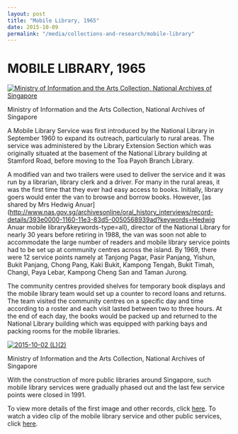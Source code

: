 ```yaml
---
layout: post
title: "Mobile Library, 1965"
date: 2015-10-09
permalink: "/media/collections-and-research/mobile-library"
---
```




# MOBILE LIBRARY, 1965

[![Ministry of Information and the Arts Collection, National Archives of Singapore](http://www.nas.gov.sg/blogs/archivistpick/wp-content/uploads/2015/09/2015-10-02-L.jpg)](http://www.nas.gov.sg/archivesonline/photographs/record-details/c3e05914-1161-11e3-83d5-0050568939ad)

Ministry of Information and the Arts Collection, National Archives of Singapore

A Mobile Library Service was first introduced by the National Library in September 1960 to expand its outreach, particularly to rural areas. The service was administered by the Library Extension Section which was originally situated at the basement of the National Library building at Stamford Road, before moving to the Toa Payoh Branch Library.

A modified van and two trailers were used to deliver the service and it was run by a librarian, library clerk and a driver. For many in the rural areas, it was the first time that they ever had easy access to books. Initially, library goers would enter the van to browse and borrow books. However, [as shared by Mrs Hedwig Anuar](http://www.nas.gov.sg/archivesonline/oral_history_interviews/record-details/393e0000-1160-11e3-83d5-0050568939ad?keywords=Hedwig Anuar mobile library&keywords-type=all), director of the National Library for nearly 30 years before retiring in 1988, the van was soon not able to accommodate the large number of readers and mobile library service points had to be set up at community centres across the island. By 1969, there were 12 service points namely at Tanjong Pagar, Pasir Panjang, Yishun, Bukit Panjang, Chong Pang, Kaki Bukit, Kampong Tengah, Bukit Timah, Changi, Paya Lebar, Kampong Cheng San and Taman Jurong.

The community centres provided shelves for temporary book displays and the mobile library team would set up a counter to record loans and returns. The team visited the community centres on a specific day and time according to a roster and each visit lasted between two to three hours. At the end of each day, the books would be packed up and returned to the National Library building which was equipped with parking bays and packing rooms for the mobile libraries.

[![2015-10-02 (L)(2)](http://www.nas.gov.sg/blogs/archivistpick/wp-content/uploads/2015/09/2015-10-02-L2.jpg)](http://www.nas.gov.sg/archivesonline/photographs/record-details/c4b24535-1161-11e3-83d5-0050568939ad)

Ministry of Information and the Arts Collection, National Archives of Singapore

With the construction of more public libraries around Singapore, such mobile library services were gradually phased out and the last few service points were closed in 1991.

To view more details of the first image and other records, click [here](http://www.nas.gov.sg/archivesonline/photographs/record-details/c3e05914-1161-11e3-83d5-0050568939ad). To watch a video clip of the mobile library service and other public services, click [here](http://www.nas.gov.sg/archivesonline/audiovisual_records/record-details/457a5f1f-1164-11e3-83d5-0050568939ad).